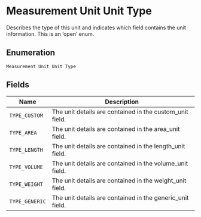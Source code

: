 
# Measurement Unit Unit Type

Describes the type of this unit and indicates which field contains the unit information. This is an ‘open’ enum.

## Enumeration

`Measurement Unit Unit Type`

## Fields

| Name | Description |
|  --- | --- |
| `TYPE_CUSTOM` | The unit details are contained in the custom_unit field. |
| `TYPE_AREA` | The unit details are contained in the area_unit field. |
| `TYPE_LENGTH` | The unit details are contained in the length_unit field. |
| `TYPE_VOLUME` | The unit details are contained in the volume_unit field. |
| `TYPE_WEIGHT` | The unit details are contained in the weight_unit field. |
| `TYPE_GENERIC` | The unit details are contained in the generic_unit field. |

